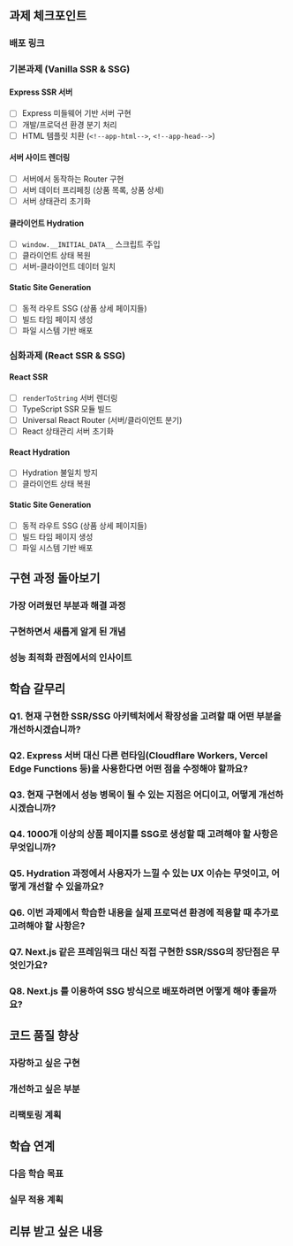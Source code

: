 ## 과제 체크포인트

### 배포 링크

<!--
배포 링크를 적어주세요
예시: https://<username>.github.io/front-6th-chapter4-1/

배포가 완료되지 않으면 과제를 통과할 수 없습니다.
배포 후에 정상 작동하는지 확인해주세요.
-->

### 기본과제 (Vanilla SSR & SSG)

#### Express SSR 서버

- [ ] Express 미들웨어 기반 서버 구현
- [ ] 개발/프로덕션 환경 분기 처리
- [ ] HTML 템플릿 치환 (`<!--app-html-->`, `<!--app-head-->`)

#### 서버 사이드 렌더링

- [ ] 서버에서 동작하는 Router 구현
- [ ] 서버 데이터 프리페칭 (상품 목록, 상품 상세)
- [ ] 서버 상태관리 초기화

#### 클라이언트 Hydration

- [ ] `window.__INITIAL_DATA__` 스크립트 주입
- [ ] 클라이언트 상태 복원
- [ ] 서버-클라이언트 데이터 일치

#### Static Site Generation

- [ ] 동적 라우트 SSG (상품 상세 페이지들)
- [ ] 빌드 타임 페이지 생성
- [ ] 파일 시스템 기반 배포

### 심화과제 (React SSR & SSG)

#### React SSR

- [ ] `renderToString` 서버 렌더링
- [ ] TypeScript SSR 모듈 빌드
- [ ] Universal React Router (서버/클라이언트 분기)
- [ ] React 상태관리 서버 초기화

#### React Hydration

- [ ] Hydration 불일치 방지
- [ ] 클라이언트 상태 복원

#### Static Site Generation

- [ ] 동적 라우트 SSG (상품 상세 페이지들)
- [ ] 빌드 타임 페이지 생성
- [ ] 파일 시스템 기반 배포

## 구현 과정 돌아보기

### 가장 어려웠던 부분과 해결 과정

<!--
구체적인 문제와 해결 과정을 적어주세요.

예시:
- "서버와 클라이언트의 라우터 동작이 달라서 Hydration 에러가 발생했는데, typeof window 체크로 환경을 분기하여 해결했습니다."
- "React renderToString에서 비동기 데이터 처리를 어떻게 할지 막막했는데, 서버에서 미리 데이터를 페칭한 후 상태를 초기화하는 방식으로 구현했습니다."
- "SSG에서 동적 라우트 생성 시 Promise.all로 병렬 처리해야 하는지, 순차 처리해야 하는지 고민이었는데, 메모리 사용량을 고려해 배치 처리로 구현했습니다."
-->

### 구현하면서 새롭게 알게 된 개념

<!--
과제를 통해 처음 알게 되거나 더 깊이 이해하게 된 개념들을 적어주세요.

예시:
- "SSR과 SSG의 차이점을 실제 구현을 통해 체감했습니다. SSR은 요청 시마다 렌더링, SSG는 빌드 타임에 미리 생성."
- "Hydration 과정에서 서버 HTML과 클라이언트 Virtual DOM이 일치해야 한다는 것을 알게 되었습니다."
- "Universal JavaScript 패턴의 핵심은 같은 코드가 서버와 클라이언트에서 다르게 동작해야 한다는 점이었습니다."
- "renderToString은 동기적이라 비동기 작업은 사전에 완료해야 한다는 제약이 있었습니다."
-->

### 성능 최적화 관점에서의 인사이트

<!--
성능 측면에서 고려했던 점이나 개선 방안을 적어주세요.

예시:
- "SSG로 생성된 정적 파일들이 CDN 캐싱에 더 유리하다는 것을 확인했습니다."
- "초기 페이지 로드 시간 측정 결과 SSR이 CSR 대비 30% 빠른 FCP를 보여주었습니다."
- "번들 크기 최적화를 위해 서버용과 클라이언트용 빌드를 분리했습니다."
- "메모리 사용량을 고려해 대량의 SSG 페이지 생성 시 배치 처리를 도입했습니다."
-->

## 학습 갈무리

### Q1. 현재 구현한 SSR/SSG 아키텍처에서 확장성을 고려할 때 어떤 부분을 개선하시겠습니까?

<!--
예시 답변 방향:
- 마이크로서비스 아키텍처 적용 시 고려사항
- 다국어 지원을 위한 구조 개선
- 대규모 트래픽 대응을 위한 캐싱 전략
- CDN과 연동한 배포 파이프라인 최적화
-->

### Q2. Express 서버 대신 다른 런타임(Cloudflare Workers, Vercel Edge Functions 등)을 사용한다면 어떤 점을 수정해야 할까요?

<!--
예시 답변 방향:
- 서버리스 환경의 제약사항과 해결책
- Cold Start 최적화 방안
- Edge Computing의 장단점
- 런타임별 API 차이점과 추상화 필요성
-->

### Q3. 현재 구현에서 성능 병목이 될 수 있는 지점은 어디이고, 어떻게 개선하시겠습니까?

<!--
예시 답변 방향:
- 서버 렌더링 시 CPU 사용량 최적화
- 메모리 누수 방지 방안
- 데이터베이스 쿼리 최적화 (N+1 문제 등)
- 번들 크기 최적화 (코드 스플리팅, Tree Shaking)
-->

### Q4. 1000개 이상의 상품 페이지를 SSG로 생성할 때 고려해야 할 사항은 무엇입니까?

<!--
예시 답변 방향:
- 빌드 시간 최적화 (병렬 처리, 증분 빌드)
- 메모리 사용량 관리
- CDN 캐시 무효화 전략
- 부분 재빌드 구현 방안
-->

### Q5. Hydration 과정에서 사용자가 느낄 수 있는 UX 이슈는 무엇이고, 어떻게 개선할 수 있을까요?

<!--
예시 답변 방향:
- 인터랙션 차단 시간 최소화
- 로딩 상태 표시 방안
- Progressive Enhancement 적용
- Skeleton UI 활용
-->

### Q6. 이번 과제에서 학습한 내용을 실제 프로덕션 환경에 적용할 때 추가로 고려해야 할 사항은?

<!--
예시 답변 방향:
- 모니터링 및 로깅 체계
- 에러 핸들링 및 Fallback 전략
- A/B 테스트 적용 방안
- 보안 고려사항 (XSS, CSP 등)
-->

### Q7. Next.js 같은 프레임워크 대신 직접 구현한 SSR/SSG의 장단점은 무엇인가요?

<!--
예시 답변 방향:
- 학습 효과와 깊은 이해
- 커스터마이징 자유도
- 유지보수 비용과 안정성
- 생태계와 커뮤니티 지원
-->

### Q8. Next.js 를 이용하여 SSG 방식으로 배포하려면 어떻게 해야 좋을까요?

<!--
예시 답변 방향:
- 학습 효과와 깊은 이해
- 커스터마이징 자유도
- 유지보수 비용과 안정성
- 생태계와 커뮤니티 지원
-->

## 코드 품질 향상

### 자랑하고 싶은 구현

<!--
구체적인 코드 블록과 함께 설명해주세요.

예시:
"정규식 라우터에서 매개변수 추출 로직을 효율적으로 구현했습니다:"

```javascript
const pathPattern = path.replace(/:([^/]+)/g, (match, paramName) => {
  this.paramNames.push(paramName);
  return '([^/]+)';
});
```

"이 방식으로 :id, :category 등 다양한 매개변수를 동적으로 처리할 수 있게 되었습니다."
-->

### 개선하고 싶은 부분

<!--
구체적인 개선 방향과 이유를 함께 적어주세요.

예시:
"현재 에러 처리가 try-catch만으로 구성되어 있는데, 에러 타입별로 다른 Fallback 페이지를 보여주도록 개선하고 싶습니다."

"메모리 최적화를 위해 대용량 데이터 처리 시 스트리밍 방식을 도입하고 싶습니다."
-->

### 리팩토링 계획

<!--
코드 구조나 아키텍처 개선 계획을 적어주세요.

예시:
- "라우터 로직을 클래스에서 함수형으로 리팩토링"
- "타입 안전성 강화를 위한 제네릭 활용"
- "의존성 주입 패턴 도입으로 테스트 용이성 개선"
-->

## 학습 연계

### 다음 학습 목표

<!--
이번 과제를 통해 더 배우고 싶어진 주제들을 적어주세요.

예시:
- "Serverless 환경에서의 SSR 최적화"
- "GraphQL과 SSR/SSG 연동 방안"
- "웹 컴포넌트와 SSR 호환성"
- "EdgeSide Includes(ESI) 활용한 부분 캐싱"
-->

### 실무 적용 계획

<!--
현재 또는 향후 프로젝트에 어떻게 적용할지 계획을 적어주세요.

예시:
- "회사 블로그를 SSG로 마이그레이션하여 성능 개선"
- "마케팅 랜딩 페이지에 SSR 적용으로 SEO 최적화"
- "E-commerce 상품 페이지의 초기 로딩 속도 개선"
-->

## 리뷰 받고 싶은 내용

<!--
SSR/SSG 구현과 관련된 구체적인 피드백을 요청해주세요.

구체적인 질문 예시:
- "packages/vanilla/src/main-server.js의 라우터 매개변수 추출 로직에서 정규식 패턴이 복잡한 URL에도 안정적으로 동작할지 검토 부탁드립니다."
- "React SSR에서 서버와 클라이언트의 상태 동기화 로직이 대용량 데이터에서도 성능상 문제없을지 조언 부탁드립니다."
- "현재 구현한 SSG 빌드 과정이 상품 개수가 1000개 이상으로 늘어날 때도 효율적으로 동작할지, 최적화 방안이 있다면 제안해주세요."
- "TypeScript SSR 모듈의 타입 정의에서 놓친 부분이나 더 안전하게 개선할 수 있는 부분이 있는지 검토해주세요."
- "Universal Router 구현에서 메모리 누수나 성능 이슈 가능성은 없는지 확인 부탁드립니다."
-->

